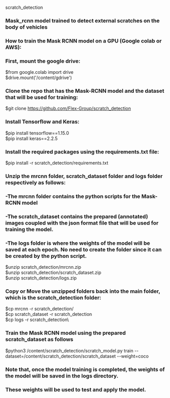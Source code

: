 scratch_detection
### Mask_rcnn model trained to detect external scratches on the body of vehicles

### How to train the Mask RCNN model on a GPU (Google colab or AWS):

### First, mount the google drive:

$from google.colab import drive\
$drive.mount('/content/gdrive')

### Clone the repo that has the Mask-RCNN model and the dataset that will be used for training:

$git clone https://github.com/Flex-Group/scratch_detection

### Install Tensorflow and Keras:

$pip install tensorflow==1.15.0\
$pip install keras==2.2.5

### Install the required packages using the requirements.txt file:

$pip install -r scratch_detection/requirements.txt

### Unzip the mrcnn folder, scratch_dataset folder and logs folder respectively as follows:
### -The mrcnn folder contains the python scripts for the Mask-RCNN model
### -The scratch_dataset contains the prepared (annotated) images coupled with the json format file that will be used for training the model.
### -The logs folder is where the weights of the model will be saved at each epoch. No need to create the folder since it can be created by the python script.

$unzip scratch_detection/mrcnn.zip\
$unzip scratch_detection/scratch_dataset.zip\
$unzip scratch_detection/logs.zip

### Copy or Move the unzipped folders back into the main folder, which is the scratch_detection folder:

$cp mrcnn -r scratch_detection/\
$cp scratch_dataset -r scratch_detection\
$cp logs -r scratch_detection\

### Train the Mask RCNN model using the prepared scratch_dataset as follows

$python3 /content/scratch_detection/scratch_model.py train --dataset=/content/scratch_detection/scratch_dataset --weight=coco

### Note that, once the model training is completed, the weights of the model will be saved in the logs directory. 
### These weights will be used to test and apply the model.



